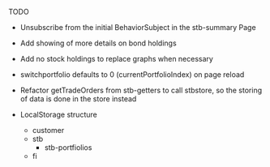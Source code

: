 TODO
  - Unsubscribe from the initial BehaviorSubject in the stb-summary Page
  - Add showing of more details on bond holdings
  - Add no stock holdings to replace graphs when necessary
  - switchportfolio defaults to 0 (currentPortfolioIndex) on page reload
  - Refactor getTradeOrders from stb-getters to call stbstore, so the storing of data is done in the store instead

  - LocalStorage structure
    + customer
    + stb
      - stb-portfiolios
    + fi
